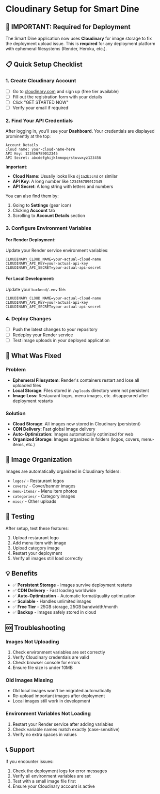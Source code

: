 # Cloudinary Setup for Smart Dine

## 🚨 IMPORTANT: Required for Deployment

The Smart Dine application now uses **Cloudinary** for image storage to fix the deployment upload issue. This is **required** for any deployment platform with ephemeral filesystems (Render, Heroku, etc.).

## 📋 Quick Setup Checklist

### 1. Create Cloudinary Account
- [ ] Go to [cloudinary.com](https://cloudinary.com) and sign up (free tier available)
- [ ] Fill out the registration form with your details
- [ ] Click "GET STARTED NOW"
- [ ] Verify your email if required

### 2. Find Your API Credentials
After logging in, you'll see your **Dashboard**. Your credentials are displayed prominently at the top:

```
Account Details
Cloud name: your-cloud-name-here
API Key: 123456789012345
API Secret: abcdefghijklmnopqrstuvwxyz123456
```

**Important**: 
- **Cloud Name**: Usually looks like `dj1a2b3c4d` or similar
- **API Key**: A long number like `123456789012345`
- **API Secret**: A long string with letters and numbers

You can also find them by:
1. Going to **Settings** (gear icon)
2. Clicking **Account** tab
3. Scrolling to **Account Details** section

### 3. Configure Environment Variables

#### For Render Deployment:
Update your Render service environment variables:
```
CLOUDINARY_CLOUD_NAME=your-actual-cloud-name
CLOUDINARY_API_KEY=your-actual-api-key
CLOUDINARY_API_SECRET=your-actual-api-secret
```

#### For Local Development:
Update your `backend/.env` file:
```
CLOUDINARY_CLOUD_NAME=your-actual-cloud-name
CLOUDINARY_API_KEY=your-actual-api-key
CLOUDINARY_API_SECRET=your-actual-api-secret
```

### 4. Deploy Changes
- [ ] Push the latest changes to your repository
- [ ] Redeploy your Render service
- [ ] Test image uploads in your deployed application

## 🔧 What Was Fixed

### Problem
- **Ephemeral Filesystem**: Render's containers restart and lose all uploaded files
- **Local Storage**: Files stored in `/uploads` directory were not persistent
- **Image Loss**: Restaurant logos, menu images, etc. disappeared after deployment restarts

### Solution
- **Cloud Storage**: All images now stored in Cloudinary (persistent)
- **CDN Delivery**: Fast global image delivery
- **Auto-Optimization**: Images automatically optimized for web
- **Organized Storage**: Images organized in folders (logos, covers, menu-items, etc.)

## 📁 Image Organization

Images are automatically organized in Cloudinary folders:
- `logos/` - Restaurant logos
- `covers/` - Cover/banner images
- `menu-items/` - Menu item photos
- `categories/` - Category images
- `misc/` - Other uploads

## 🧪 Testing

After setup, test these features:
1. Upload restaurant logo
2. Add menu item with image
3. Upload category image
4. Restart your deployment
5. Verify all images still load correctly

## 💡 Benefits

- ✅ **Persistent Storage** - Images survive deployment restarts
- ✅ **CDN Delivery** - Fast loading worldwide
- ✅ **Auto-Optimization** - Automatic format/quality optimization
- ✅ **Scalable** - Handles unlimited images
- ✅ **Free Tier** - 25GB storage, 25GB bandwidth/month
- ✅ **Backup** - Images safely stored in cloud

## 🆘 Troubleshooting

### Images Not Uploading
1. Check environment variables are set correctly
2. Verify Cloudinary credentials are valid
3. Check browser console for errors
4. Ensure file size is under 10MB

### Old Images Missing
- Old local images won't be migrated automatically
- Re-upload important images after deployment
- Local images still work in development

### Environment Variables Not Loading
1. Restart your Render service after adding variables
2. Check variable names match exactly (case-sensitive)
3. Verify no extra spaces in values

## 📞 Support

If you encounter issues:
1. Check the deployment logs for error messages
2. Verify all environment variables are set
3. Test with a small image file first
4. Ensure your Cloudinary account is active